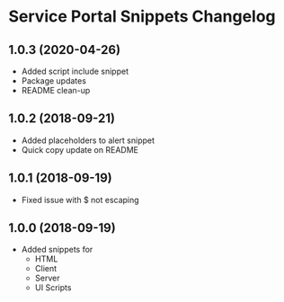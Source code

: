 # Service Portal Snippets Changelog

<a name="1.0.3"></a>

## 1.0.3 (2020-04-26)

- Added script include snippet
- Package updates
- README clean-up

<a name="1.0.2"></a>

## 1.0.2 (2018-09-21)

- Added placeholders to alert snippet
- Quick copy update on README

<a name="1.0.1"></a>

## 1.0.1 (2018-09-19)

- Fixed issue with \$ not escaping

<a name="1.0.0"></a>

## 1.0.0 (2018-09-19)

- Added snippets for
  - HTML
  - Client
  - Server
  - UI Scripts
